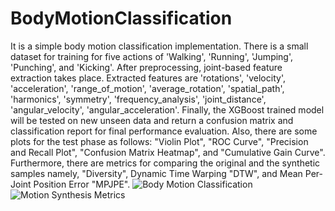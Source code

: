 # BodyMotionClassification
It is a simple body motion classification implementation. There is a small dataset for training for five actions of 'Walking', 'Running', 'Jumping', 'Punching', and 'Kicking'. After preprocessing, joint-based feature extraction takes place. Extracted features are 'rotations', 'velocity', 'acceleration', 'range_of_motion', 'average_rotation', 'spatial_path', 'harmonics', 'symmetry', 'frequency_analysis', 'joint_distance', 'angular_velocity', 'angular_acceleration'. Finally, the XGBoost trained model will be tested on new unseen data and return a confusion matrix and classification report for final performance evaluation. Also, there are some plots for the test phase as follows: "Violin Plot", "ROC Curve", "Precision and Recall Plot", "Confusion Matrix Heatmap", and "Cumulative Gain Curve". Furthermore, there are metrics for comparing the original and the synthetic samples namely, "Diversity", Dynamic Time Warping "DTW", and Mean Per-Joint Position Error  "MPJPE". 
![Body Motion Classification](https://github.com/SeyedMuhammadHosseinMousavi/BodyMotionClassification/assets/11339420/4b8910b6-4d46-441b-9eb5-f52b5a5fa27d)
![Motion Synthesis Metrics](https://github.com/SeyedMuhammadHosseinMousavi/BodyMotionClassification/assets/11339420/7a10b628-b8d6-4fe8-b231-560c5a800241)
